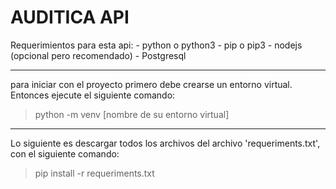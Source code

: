# AUDITICA API
Requerimientos para esta api:
    - python o python3
    - pip o pip3
    - nodejs (opcional pero recomendado)
    - Postgresql

---

para iniciar con el proyecto primero debe crearse un entorno virtual.
Entonces ejecute el siguiente comando:

> python -m venv [nombre de su entorno virtual]

---

Lo siguiente es descargar todos los archivos del archivo 'requeriments.txt', con el siguiente comando:

> pip install -r requeriments.txt

